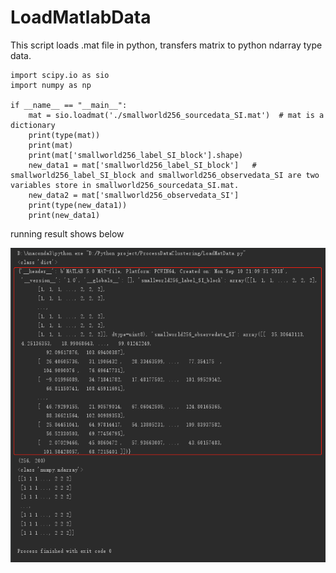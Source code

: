 # LoadMatlabData

This script loads .mat file in python, transfers matrix to python ndarray type data. 

```
import scipy.io as sio
import numpy as np

if __name__ == "__main__":
    mat = sio.loadmat('./smallworld256_sourcedata_SI.mat')  # mat is a dictionary
    print(type(mat))
    print(mat)
    print(mat['smallworld256_label_SI_block'].shape)
    new_data1 = mat['smallworld256_label_SI_block']   # smallworld256_label_SI_block and smallworld256_observedata_SI are two variables store in smallworld256_sourcedata_SI.mat.
    new_data2 = mat['smallworld256_observedata_SI']
    print(type(new_data1))
    print(new_data1)
```


running result shows below

![image](https://github.com/Mahsh/LoadMatlabData/blob/master/images/running%20result.png?raw=true)
